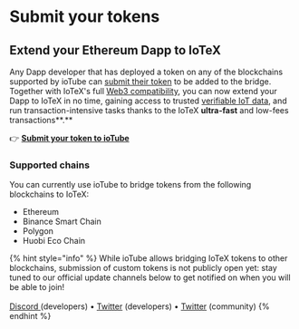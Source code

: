 # Submit your tokens

## Extend your Ethereum Dapp to IoTeX

Any Dapp developer that has deployed a token on any of the blockchains supported by ioTube can [submit their token](https://github.com/iotexproject/ioTube/issues/new/choose) to be added to the bridge. Together with IoTeX's full [Web3 compatibility](../web3-development/), you can now extend your Dapp to IoTeX in no time, gaining access to trusted [verifiable IoT data](../layer2/web3-devices/pebble-tracker/), and run transaction-intensive tasks thanks to the IoTeX **ultra-fast** and low-fees transactions**.**

👉 [**Submit your token to ioTube**](https://github.com/iotexproject/ioTube/issues/new?assignees=guo\&labels=Token-Pending-Review\&template=iotube-new-token-submission.md\&title=New+Token+submission)

### **Supported chains**

You can currently use ioTube to bridge tokens from the following blockchains to IoTeX:

* Ethereum
* Binance Smart Chain
* Polygon
* Huobi Eco Chain&#x20;

{% hint style="info" %}
While ioTube allows bridging IoTeX tokens to other blockchains, submission of custom tokens is not publicly open yet: stay tuned to our official update channels below to get notified on when you will be able to join!\
\
[Discord](https://iotex.io/devdiscord)[ ](https://twitter.com/iotex\_dev)(developers) • [Twitter](https://twitter.com/iotex\_dev) (developers) • [Twitter](https://iotex.io/iotex\_io) (community)
{% endhint %}

